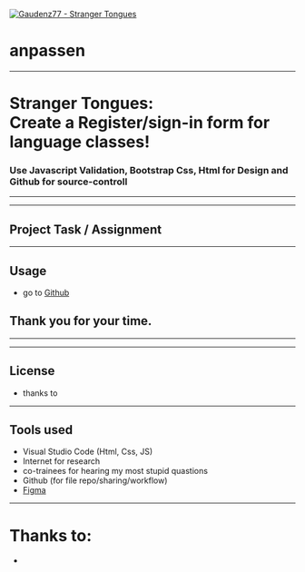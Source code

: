 [![Gaudenz77 - Stranger Tongues](https://img.shields.io/badge/Gaudenz77-Countdown_Timer-2ea44f?style=for-the-badge)](https://github.com/Gaudenz77/countdownalpha01) 
# anpassen
---
# Stranger Tongues:<br>Create a Register/sign-in form for language classes!
### Use Javascript Validation, Bootstrap Css, Html for Design and Github for source-controll
---


----
## Project Task / Assignment

----
## Usage

* go to [Github](https://github.com/Gaudenz77/countdownalpha01)

## Thank you for your time.
---

----
## License
* thanks to 
----
## Tools used
* Visual Studio Code (Html, Css, JS)
* Internet for research
* co-trainees for hearing my most stupid quastions
* Github (for file repo/sharing/workflow)
* [Figma](https://www.figma.com/file/V7LpXaW2QCgDe0UbKRS8T7/Countdowntimer-Alpha?node-id=0%3A1&t=hWQhDdXKQyVKFh9s-3)
----
# Thanks to:
* 
